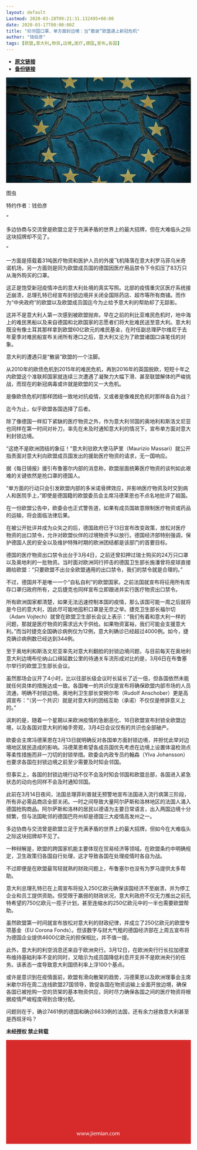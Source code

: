 ```yaml
---
layout: default
Lastmod: 2020-03-28T09:21:31.132495+00:00
date: 2020-03-17T00:00:00Z
title: "扣邻国口罩、单方面封边境：当“散装”欧盟遇上新冠危机"
author: "钱伯彦"
tags: [欧盟,意大利,物资,边境,医疗,德国,宣布,各国]
---
```


* [**原文链接**](https://mp.weixin.qq.com/s/CHi-ue1gGffV9Zdi480bug)
* [**备份链接**](http://archive.today/DwcJA)


![](/images/post/36946617f8086256be2ee1aac42488d9.jpg)

图虫

特约作者：钱伯彦

“

  

多边协商与交流曾是欧盟立足于充满矛盾的世界上的最大招牌，但在大难临头之际这块招牌却不见了。

  

”

一方面是搭载着31吨医疗物资和医护人员的外援飞机降落在意大利罗马菲乌米奇诺机场，另一方面则是同为欧盟成员国的德国因医疗用品禁令下令扣压了83万只从海外购买的口罩。

这正是饱受新冠疫情冲击的意大利处境的真实写照。北部的疫情重灾区医疗系统接近崩溃，总理孔特已经宣布封锁边境并关闭全国除药店、超市等所有商铺。而作为“中央政府”的欧盟以及欧盟成员国迄今为止给予意大利的帮助却了无踪影。

这并不是意大利人第一次感到被欧盟抛弃。早在之前的利比亚难民危机时，地中海上的难民黑船以及来自德国和北欧国家的志愿者们将大批难民送至意大利。意大利既没有像土耳其那样拿到欧盟60亿欧元的难民基金，在时任副总理萨尔维尼于去年夏季对难民船宣布关闭所有港口之后，意大利又沦为了欧盟诸国口诛笔伐的对象。

意大利的遭遇只是“散装”欧盟的一个注脚。

从2010年的欧债危机到2015年的难民危机，再到2016年的英国脱欧，短短十年之内欧盟这个准联邦国家就连续三次遭遇了凝聚力大幅下滑、甚至联盟解体的严峻挑战，而现在的新冠病毒或许就是欧盟的又一大危机。

是像欧债危机时那样团结一致地对抗疫情，又或者是像难民危机时那样各自为战？

迄今为止，似乎欧盟各国选择了后者。

除了像德国一样扣下紧缺的医疗物资之外，作为意大利邻国的奥地利和斯洛文尼亚也同样在第一时间对补刀，率先在未及时通知意大利的情况下，宣布单方面对意大利封锁边境。

“这绝不是欧洲团结的象征！”意大利驻欧大使马萨里（Maurizio Massari）就公开指责面对意大利向欧盟成员国发出的援助医疗物资的请求，无一国响应。

据《每日镜报》援引布鲁塞尔内部的消息称，欧盟层面统筹医疗物资的谈判如此艰难的关键依然是抢口罩的德国人。

“单方面的行动只会引发欧盟内部的多米诺骨牌效应，并影响医疗物资及时交到病人和医院手上，”即使是德国籍的欧盟委员会主席冯德莱恩也不点名地批评了祖国。

在一份欧盟公告中，欧委会也正式警告道，如果有成员国故意限制医疗物资或药品的运输，将会面临法律后果。

在被公开批评并成为众矢之的后，德国政府已于13日宣布改变政策，放松对医疗物资的出口禁令，允许对欧盟伙伴的过境物资予以放行。德国经济部特别强调，保护德国人民的安全以及维护特殊时期的欧洲团结都是该部门的首要目标。

德国的医疗物资出口禁令出台于3月4日，之前还曾扣押过瑞士购买的24万只口罩以及奥地利的一批物资。当时面对欧洲同行抨击的德国卫生部长施潘曾将皮球直接踢给欧盟：“只要欧盟不出台全欧盟通用的出口禁令，我们的禁令就是合理的。”

不过，德国并不是唯一一个“自私自利”的欧盟国家。之前法国就宣布将征用所有库存口罩归政府所有，之后捷克也同样宣布立即跟进并实行医疗物资出口禁令。

所有欧洲国家都清楚，如果无法迅速控制本国的疫情，那么该国可能一周之后就将是今日的意大利，因此尽可能地囤积口罩是无奈之举。捷克卫生部长福尔切（Adam Vojtech）就曾在欧盟卫生部长会议上表示：“我们有着和意大利一样的问题，那就是医疗物资的需求远大于供给。如果物资富裕，我们可能会支援意大利。”而当时捷克全国确诊病例仅为12例，意大利确诊已经超过4000例。如今，捷克确诊病例数已经达到344例。

至于奥地利和斯洛文尼亚率先对意大利翻脸的封锁边境问题，与目前每天在奥地利意大利边境布伦纳山口绵延数公里的待通关车流形成对比的是，3月6日在布鲁塞尔举行的欧盟卫生部长会议。

虽然那场会议开了4小时，比以往部长级会议时长延长了近一倍，但各国依然未能就任何具体的措施达成一致。各国唯一的共识仅是宣布将确保欧盟内部市场的人员流通，明确不封锁边境。奥地利卫生部长安朔尔布（Rudolf Anschober）更是高调宣布：“（另一个共识）就是对意大利的团结互助（承诺）不仅仅是修辞意义上的。”

讽刺的是，随着一个星期以来欧洲疫情的急剧恶化、16日欧盟宣布封锁全欧盟边境，以及各国对意大利的袖手旁观，3月4日会议仅有的共识也全部破产。

欧委会主席冯德莱恩在3月13日就明确反对各国单方面封锁边境，并担忧此举对边境地区居民造成的影响。冯德莱恩希望各成员国优先考虑在边境上设置体温检测点等柔性措施而非一刀切的封锁举措。欧委会内政专员约翰森（Ylva Johansson）也要求各国在封锁边境之前至少需要及时知会邻国。

但事实上，各国的封锁边境行动不仅不会及时知会邻国和欧盟总部，各国进入紧急状态的动向也同样不会及时通知邻国。

此前在3月14日夜间，法国总理菲利普就无预警地宣布法国进入流行病第三阶段，所有非必需品商店全部关闭。一时之间导致大量阿尔萨斯和洛林地区的法国人涌入德国抢购商品。阿尔萨斯和洛林的居民以德语为主要日常语言，出入两国边境十分频繁，但与法国毗邻的德国巴符州却是德国三大疫情高发州之一。

多边协商与交流曾是欧盟立足于充满矛盾的世界上的最大招牌，但如今在大难临头之际这块招牌却不见了。

一种辩解是，欧盟的跨国家机能主要体现在贸易经济等领域。在欧盟条约中明确规定，卫生政策归各国自行处理，这才导致各国在处理疫情时各自为战。

不过即便是在欧盟最驾轻就熟的财政问题上，布鲁塞尔也没有为罗马提供太多帮助。

意大利总理孔特已在上周宣布将投入250亿欧元确保该国经济不至崩溃，并为停工企业和员工提供资助。但受限于羸弱的财政状况，意大利政府不仅无力推出之前孔特希望的750亿欧元一揽子计划，甚至连缩水的250亿欧元中的一半也需要欧盟帮助。

虽然欧盟第一时间就宣布放松对意大利的财政纪律，并成立了250亿欧元的欧盟专项基金（EU Corona Fonds）。但该数字与财大气粗的德国经济部在上周五宣布将为德国企业提供4600亿欧元的担保相比，并不值一提。

此外，意大利的利空消息还来自于欧洲央行。3月12日，在欧洲央行行长拉加德宣布维持基础利率不变的同时，又暗示为成员国降低利息开支并不是欧洲央行的任务。该表态一度导致意大利国债利率上浮100个基点。

或许是意识到在疫情面前，欧盟有滑向散架的趋势，冯德莱恩以及欧洲理事会主席米歇尔将在周二连线欧盟27国领导，敦促各国在物资运输上全面开放边境，确保各国已被抢购一空的货架的基本物资供应，同时尽力确保各国之间的医疗物资将根据疫情严峻程度得到合理分配。

问题则在于，确诊7461例的德国和确诊6633例的法国，还有余力拯救意大利甚至是西班牙吗？

  

**未经授权 禁止转载**

  

  

![](/images/post/3ef9527fd7edfb43b0c70486c7a956af.jpg)

